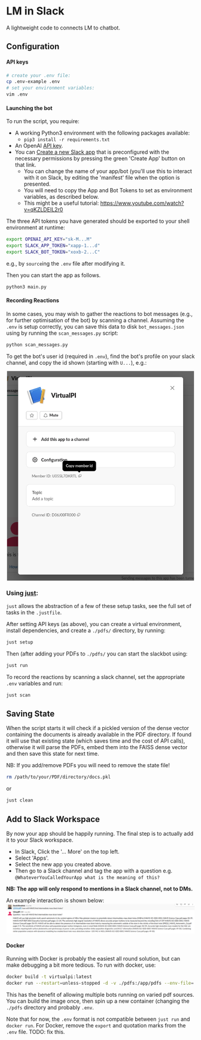 # LM in Slack 
A lightweight code to connects LM to chatbot.

## Configuration
#### API keys
```bash
# create your .env file:
cp .env-example .env 
# set your environment variables:
vim .env
```
#### Launching the bot
To run the script, you require:
  * A working Python3 environment with the following packages available:
    * `pip3 install -r requirements.txt`
  * An OpenAI [API key](https://help.openai.com/en/articles/4936850-where-do-i-find-my-secret-api-key).
  * You can [Create a new Slack app](https://api.slack.com/tutorials/tracks/responding-to-app-mentions) that is preconfigured with the necessary permissions by pressing the green 'Create App' button on that link.
    * You can change the name of your app/bot (you'll use this to interact with it on Slack, by editing the 'manifest' file when the option is presented.
    * You will need to copy the App and Bot Tokens to set as environment variables, as described below.
    * This might be a useful tutorial: https://www.youtube.com/watch?v=qKZLDEIL2r0 

The three API tokens you have generated should be exported to your shell environment at runtime:

```bash
export OPENAI_API_KEY="sk-M...M"
export SLACK_APP_TOKEN="xapp-1...d"
export SLACK_BOT_TOKEN="xoxb-2...C"
```
e.g., by `source`ing the `.env` file after modifying it.

Then you can start the app as follows.

```bash
python3 main.py
```

#### Recording Reactions
In some cases, you may wish to gather the reactions to bot messages (e.g., for further optimisation of the bot) by scanning a channel.
Assuming the `.env` is setup correctly, you can save this data to disk `bot_messages.json` using by running the `scan_messages.py` script:
```bash
python scan_messages.py
```

To get the bot's user id (required in `.env`), find the bot's profile on your slack channel, and copy the id shown (starting with `U...`), e.g.:

<img src="images/vpiuid.png" style="width:500px;display:block;margin-left:auto;margin-right:auto"/>


### Using [just](https://github.com/casey/just):
`just` allows the abstraction of a few of these setup tasks, see the full set of tasks in the `.justfile`.

After setting API keys (as above), you can create a virtual environment, install dependencies, and create a `./pdfs/` directory, by running:
```bash
just setup
```

Then (after adding your PDFs to `./pdfs/` you can start the slackbot using:
```bash
just run
```

To record the reactions by scanning a slack channel, set the appropriate `.env` variables and run:
```bash
just scan
```

## Saving State

When the script starts it will check if a pickled version of the dense vector containing the documents is already available in the PDF directory. If found it will use that existing state (which saves time and the cost of API calls), otherwise it will parse the PDFs, embed them into the FAISS dense vector and then save this state for next time.

NB: If you add/remove PDFs you will need to remove the state file!

```bash
rm /path/to/your/PDF/directory/docs.pkl
```
or
```bash
just clean
```

## Add to Slack Workspace

By now your app should be happily running. The final step is to actually add it to your Slack workspace.

  * In Slack, Click the '... More' on the top left.
  * Select 'Apps'.
  * Select the new app you created above.
  * Then go to a Slack channel and tag the app with a question e.g. `@WhateverYouCalledYourApp what is the meaning of this?`

**NB: The app will only respond to mentions in a Slack channel, not to DMs.**

An example interaction is shown below:
![alt text](images/MAVIS-IMBH.png "Example Slack interaction")

#### Docker
Running with Docker is probably the easiest all round solution, but can make debugging a bit more tedious. To run with docker, use:
```bash
docker build -t virtualpi:latest
docker run --restart=unless-stopped -d -v ./pdfs:/app/pdfs --env-file=./.env virtualpi
```
This has the benefit of allowing multiple bots running on varied pdf sources. You can build the image once, then spin up a new container (changing the `./pdfs` directory and probably `.env`.

Note that for now, the `.env` format is not compatible between `just run` and `docker run`. For Docker, remove the `export` and quotation marks from the `.env` file. TODO: fix this.
